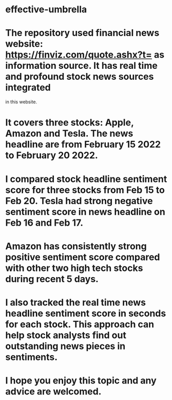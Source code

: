 # effective-umbrella
# The repository used financial news website: https://finviz.com/quote.ashx?t= as information source. It has real time and profound stock news sources integrated 
in this website.
# It covers three stocks: Apple, Amazon and Tesla. The news headline are from February 15 2022 to February 20 2022.
# I compared stock headline sentiment score for three stocks from Feb 15 to Feb 20. Tesla had strong negative sentiment score in news headline on Feb 16 and Feb 17.
# Amazon has consistently strong positive sentiment score compared with other two high tech stocks during recent 5 days.
# I also tracked the real time news headline sentiment score in seconds for each stock. This approach can help stock analysts find out outstanding news pieces in sentiments.
# I hope you enjoy this topic and any advice are welcomed.
